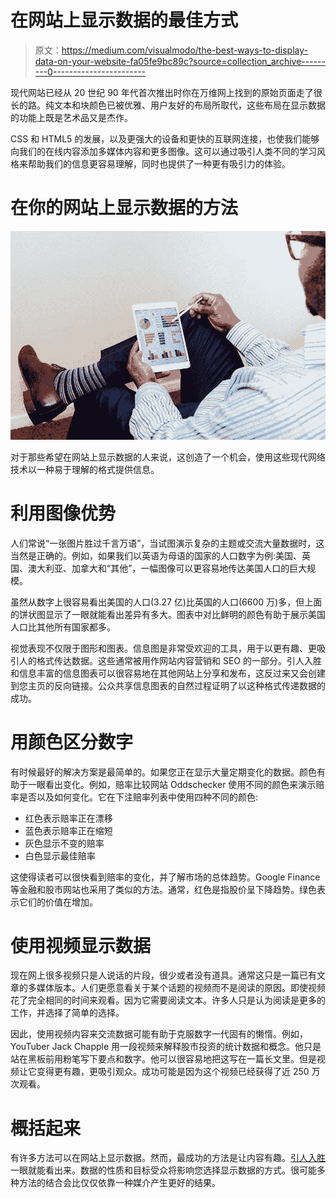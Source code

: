 # 在网站上显示数据的最佳方式

> 原文：<https://medium.com/visualmodo/the-best-ways-to-display-data-on-your-website-fa05fe9bc89c?source=collection_archive---------0----------------------->

现代网站已经从 20 世纪 90 年代首次推出时你在万维网上找到的原始页面走了很长的路。纯文本和块颜色已被优雅、用户友好的布局所取代，这些布局在显示数据的功能上既是艺术品又是杰作。

CSS 和 HTML5 的发展，以及更强大的设备和更快的互联网连接，也使我们能够向我们的在线内容添加多媒体内容和更多图像。这可以通过吸引人类不同的学习风格来帮助我们的信息更容易理解，同时也提供了一种更有吸引力的体验。

# 在你的网站上显示数据的方法

![](img/dd0bcd55e3c5a968168043ba32181d18.png)

对于那些希望在网站上显示数据的人来说，这创造了一个机会，使用这些现代网络技术以一种易于理解的格式提供信息。

# 利用图像优势

人们常说“一张图片胜过千言万语”，当试图演示复杂的主题或交流大量数据时，这当然是正确的。例如，如果我们以英语为母语的国家的人口数字为例:美国、英国、澳大利亚、加拿大和“其他”，一幅图像可以更容易地传达美国人口的巨大规模。

虽然从数字上很容易看出美国的人口(3.27 亿)比英国的人口(6600 万)多，但上面的饼状图显示了一眼就能看出差异有多大。图表中对比鲜明的颜色有助于展示美国人口比其他所有国家都多。

视觉表现不仅限于图形和图表。信息图是非常受欢迎的工具，用于以更有趣、更吸引人的格式传达数据。这些通常被用作网站内容营销和 SEO 的一部分。引人入胜和信息丰富的信息图表可以很容易地在其他网站上分享和发布，这反过来又会创建到您主页的反向链接。公众共享信息图表的自然过程证明了以这种格式传递数据的成功。

# 用颜色区分数字

有时候最好的解决方案是最简单的。如果您正在显示大量定期变化的数据。颜色有助于一眼看出变化。例如，赔率比较网站 Oddschecker 使用不同的颜色来演示赔率是否以及如何变化。它在下注赔率列表中使用四种不同的颜色:

*   红色表示赔率正在漂移
*   蓝色表示赔率正在缩短
*   灰色显示不变的赔率
*   白色显示最佳赔率

这使得读者可以很快看到赔率的变化，并了解市场的总体趋势。Google Finance 等金融和股市网站也采用了类似的方法。通常，红色是指股价呈下降趋势。绿色表示它们的价值在增加。

# 使用视频显示数据

现在网上很多视频只是人说话的片段，很少或者没有道具。通常这只是一篇已有文章的多媒体版本。人们更愿意看关于某个话题的视频而不是阅读的原因。即使视频花了完全相同的时间来观看。因为它需要阅读文本。许多人只是认为阅读是更多的工作，并选择了简单的选择。

因此，使用视频内容来交流数据可能有助于克服数字一代固有的懒惰。例如，YouTuber Jack Chapple 用一段视频来解释股市投资的统计数据和概念。他只是站在黑板前用粉笔写下要点和数字。他可以很容易地把这写在一篇长文里。但是视频让它变得更有趣，更吸引观众。成功可能是因为这个视频已经获得了近 250 万次观看。

# 概括起来

有许多方法可以在网站上显示数据。然而，最成功的方法是让内容有趣。[引人入胜](https://visualmodo.com/how-to-make-your-business-website-super-engaging/)一眼就能看出来。数据的性质和目标受众将影响您选择显示数据的方式。很可能多种方法的结合会比仅仅依靠一种媒介产生更好的结果。